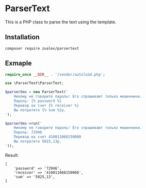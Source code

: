 # ParserText

This is a PHP class to parse the text using the template.

## Installation

```
composer require zualex/parsertext
```

## Exmaple

```php
require_once __DIR__ . '/vendor/autoload.php';

use \ParserText\ParserText;

$parserSms = new ParserText('
    Никому не говорите пароль! Его спрашивают только мошенники.
    Пароль: {% password %}
    Перевод на счет {% receiver %}
    Вы потратите {% sum %}р.
');

$parserSms->run('
    Никому не говорите пароль! Его спрашивают только мошенники.
    Пароль: 72946
    Перевод на счет 410011068150008
    Вы потратите 5025,13р.
'));
```

Result:
```
[
    'password' => '72946',
    'receiver' => '410011068150008',
    'sum' => '5025,13',
]
```
